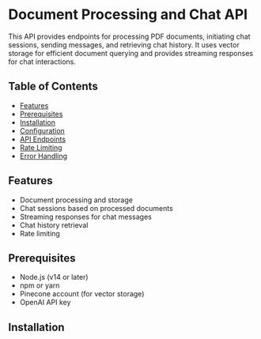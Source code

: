 # Document Processing and Chat API

This API provides endpoints for processing PDF documents, initiating chat sessions, sending messages, and retrieving chat history. It uses vector storage for efficient document querying and provides streaming responses for chat interactions.

## Table of Contents

- [Features](#features)
- [Prerequisites](#prerequisites)
- [Installation](#installation)
- [Configuration](#configuration)
- [API Endpoints](#api-endpoints)
- [Rate Limiting](#rate-limiting)
- [Error Handling](#error-handling)


## Features

- Document processing and storage
- Chat sessions based on processed documents
- Streaming responses for chat messages
- Chat history retrieval
- Rate limiting


## Prerequisites

- Node.js (v14 or later)
- npm or yarn
- Pinecone account (for vector storage)
- OpenAI API key

## Installation

1. Clone the repository
2. npm i (to install dependencies)
3. geneate and add your own env variables according to .env.example
4. npm start to run the server


## API Endpoints

### 1. Process Document

Uploads and processes a any document, storing it in the vector database.

- **URL:** `/api/documents/process`
- **Method:** POST
- **Content-Type:** multipart/form-data

**Request Body:**
- `file`: The file to be processed (required)

**Response:**
- `200 OK`: Returns the generated assetId
- `429 Too Many Requests`: Rate limit exceeded
- `500 Internal Server Error`: Server error occurred

### 2. Start Chat Session

Initiates a new chat session for a specific document.

- **URL:** `/api/chat/start`
- **Method:** POST
- **Content-Type:** application/json

**Request Body:**

{ "assetId": "string"}

**Response:**

**Response:**
- `200 OK`: Returns the chatThreadId
- `429 Too Many Requests`: Rate limit exceeded
- `500 Internal Server Error`: Server error occurred

### Send Chat Message
Sends a message to the chat session and receives a streaming response.

URL: /api/chat/message
Method: POST
Content-Type: application/json
Request Body:


`
{
  "chatThreadId": "string",
  "query": "string"
}`

**Response:**

- 200 OK: Server-Sent Events stream
- 404 Not Found: Chat session not found
- 429 Too Many Requests: Rate limit exceeded
- 500 Internal Server Error: Server error occurred

### Get Chat History
Retrieves the chat history for a specific chat session.
- **URL:** `/api/chat/history/:chatThreadId`
- **Method:** GET
- **Query Pamameters:**  chatThreadId: The ID of the chat session (required)




Response:

- 200 OK: Returns the chat history
- 404 Not Found: Chat session not found
- 429 Too Many Requests: Rate limit exceeded
- 500 Internal Server Error: Server error occurred
Rate Limiting
The API implements a simple rate limiter allowing 20 requests per minute per IP address. Exceeding this limit will result in a 429 (Too Many Requests) error.
